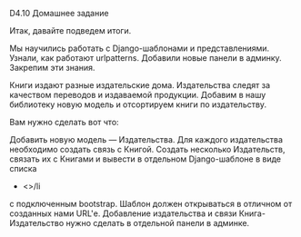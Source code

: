 D4.10 Домашнее задание


Итак, давайте подведем итоги.

Мы научились работать с Django-шаблонами и представлениями. Узнали, как работают urlpatterns. Добавили новые панели в админку. Закрепим эти знания.

Книги издают разные издательские дома. Издательства следят за качеством переводов и издаваемой продукции. Добавим в нашу библиотеку новую модель и отсортируем книги по издательству.

Вам нужно сделать вот что:

Добавить новую модель — Издательства. Для каждого издательства необходимо создать связь с Книгой.
Создать несколько Издательств, связать их с Книгами и вывести в отдельном Django-шаблоне в виде списка <ul><li><>/li</ul> с подключенным bootstrap. Шаблон должен открываться в отличном от созданных нами URL'е.
Добавление издательства и связи Книга-Издательство нужно сделать в отдельной панели в админке.
